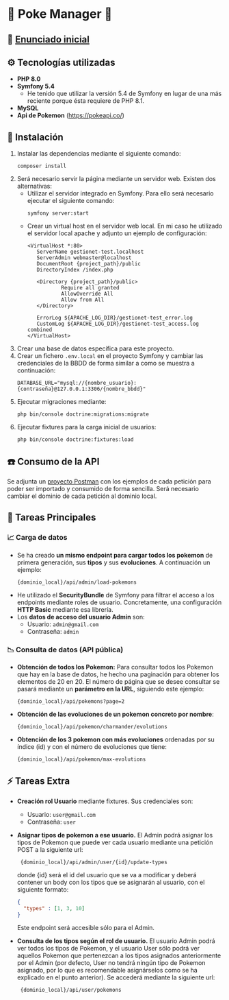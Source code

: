 # 👾 Poke Manager 👾

## 📝 [Enunciado inicial](./doc/enunciado_inicial.md)

## ⚙️ Tecnologías utilizadas

- **PHP 8.0**
- **Symfony 5.4**
  - He tenido que utilizar la versión 5.4 de Symfony en lugar de una más reciente porque ésta requiere de PHP 8.1.
- **MySQL**
- **Api de Pokemon** (https://pokeapi.co/)

## 🔧 Instalación
1. Instalar las dependencias mediante el siguiente comando:
    ``` 
   composer install
    ```
2. Será necesario servir la página mediante un servidor web. Existen dos alternativas: 
   - Utilizar el servidor integrado en Symfony. Para ello será necesario ejecutar el siguiente comando:
     ```
     symfony server:start
     ```
   - Crear un virtual host en el servidor web local. En mi caso he utilizado el servidor local apache y adjunto un 
     ejemplo de configuración:
     ```
     <VirtualHost *:80>
        ServerName gestionet-test.localhost
        ServerAdmin webmaster@localhost
        DocumentRoot {project_path}/public
        DirectoryIndex /index.php

        <Directory {project_path}/public>
                Require all granted
                AllowOverride All
                Allow from All
        </Directory>

        ErrorLog ${APACHE_LOG_DIR}/gestionet-test_error.log
        CustomLog ${APACHE_LOG_DIR}/gestionet-test_access.log combined
     </VirtualHost>
     ```
3. Crear una base de datos específica para este proyecto.
4. Crear un fichero `.env.local` en el proyecto Symfony y cambiar las credenciales de la BBDD de forma similar a como se 
   muestra a continuación:
   ```
   DATABASE_URL="mysql://{nombre_usuario}:{contraseña}@127.0.0.1:3306/{nombre_bbdd}"
   ```
5. Ejecutar migraciones mediante:
   ```
   php bin/console doctrine:migrations:migrate
   ```
6. Ejecutar fixtures para la carga inicial de usuarios:
   ```
   php bin/console doctrine:fixtures:load
   ```

## ☎️ Consumo de la API
Se adjunta un [proyecto Postman](./doc/poke-manager.postman_collection.json) con los ejemplos de cada petición para 
poder ser importado y consumido de forma sencilla. Será necesario cambiar el dominio de cada petición al dominio local.

## 📝 Tareas Principales

### 📈 Carga de datos
- Se ha creado **un mismo endpoint para cargar todos los pokemon** de primera generación, sus **tipos** y sus 
  **evoluciones**.
  A continuación un ejemplo:
    ```
    {dominio_local}/api/admin/load-pokemons
    ```
- He utilizado el **SecurityBundle** de Symfony para filtrar el acceso a los endpoints mediante roles de usuario.
  Concretamente, una configuración **HTTP Basic** mediante esa librería.
- Los **datos de acceso del usuario Admin** son:
  - Usuario: `admin@gmail.com`
  - Contraseña: `admin`


### 📉 Consulta de datos (API pública)
- **Obtención de todos los Pokemon:** Para consultar todos los Pokemon que hay en la base de datos, he hecho una 
  paginación para obtener los elementos de 20 en 20. El número de página que se desee consultar se pasará mediante un 
  **parámetro en la URL**, siguiendo este ejemplo: 
  ```
  {dominio_local}/api/pokemons?page=2
  ```


- **Obtención de las evoluciones de un pokemon concreto por nombre**:  
  ```
  {dominio_local}/api/pokemon/charmander/evolutions
  ```


- **Obtención de los 3 pokemon con más evoluciones** ordenadas por su índice (id) y con el número de evoluciones que 
  tiene:
  ```
  {dominio_local}/api/pokemon/max-evolutions
  ```
  
## ⚡ Tareas Extra

- **Creación rol Usuario** mediante fixtures. Sus credenciales son:
  - Usuario: `user@gmail.com`
  - Contraseña: `user`
  

- **Asignar tipos de pokemon a ese usuario.** El Admin podrá asignar los tipos de Pokemon que puede ver cada  usuario
  mediante una petición POST a la siguiente url: 
   ```
    {dominio_local}/api/admin/user/{id}/update-types
    ```
  donde {id} será el id del usuario que se va a modificar y deberá contener un body con los tipos que se asignarán al
  usuario, con el siguiente formato:
  ```json
  {
    "types" : [1, 3, 10]
  }
  ```
  Este endpoint será accesible sólo para el Admin.


- **Consulta de los tipos según el rol de usuario.** El usuario Admin podrá ver todos los tipos de Pokemon, y el usuario
  User sólo podrá ver aquellos Pokemon que pertenezcan a los tipos asignados anteriormente por el Admin (por defecto, 
  User no tendrá ningún tipo de Pokemon asignado, por lo que es recomendable asignárselos como se ha explicado en el 
  punto anterior). Se accederá mediante la siguiente url:

   ```
    {dominio_local}/api/user/pokemons
    ```


